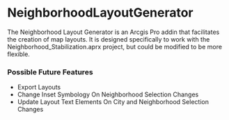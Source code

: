 # NeighborhoodLayoutGenerator
The Neighborhood Layout Generator is an Arcgis Pro addin that facilitates the creation of map layouts. It is designed specifically to work with the Neighborhood_Stabilization.aprx project, but could be modified to be more flexible. 

### Possible Future Features
+ Export Layouts
+ Change Inset Symbology On Neighborhood Selection Changes
+ Update Layout Text Elements On City and Neighborhood Selection Changes
